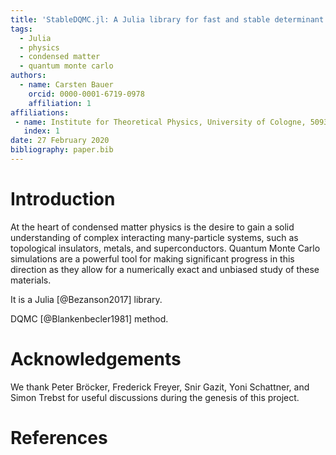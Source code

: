 ```yaml
---
title: 'StableDQMC.jl: A Julia library for fast and stable determinant quantum Monte Carlo'
tags:
  - Julia
  - physics
  - condensed matter
  - quantum monte carlo
authors:
  - name: Carsten Bauer
    orcid: 0000-0001-6719-0978
    affiliation: 1
affiliations:
 - name: Institute for Theoretical Physics, University of Cologne, 50937 Cologne, Germany
   index: 1
date: 27 February 2020
bibliography: paper.bib
---
```


# Introduction

At the heart of condensed matter physics is the desire to gain a solid understanding of complex interacting many-particle systems, such as topological insulators, metals, and superconductors. Quantum Monte Carlo simulations are a powerful tool for making significant progress in this direction as they allow for a numerically exact and unbiased study of these materials.

It is a Julia [@Bezanson2017] library.

DQMC [@Blankenbecler1981] method.

# Acknowledgements

We thank Peter Bröcker, Frederick Freyer, Snir Gazit, Yoni Schattner, and Simon Trebst for useful discussions during the genesis of this project.

# References
